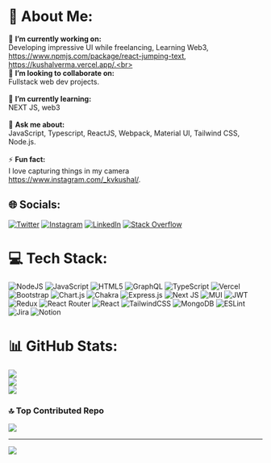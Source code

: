 # 💫 About Me:
🔭 **I’m currently working on:**  <br>Developing impressive UI while freelancing, Learning Web3, https://www.npmjs.com/package/react-jumping-text, https://kushalverma.vercel.app/.<br><br>👯 **I’m looking to collaborate on:**  <br>Fullstack web dev projects.<br><br>🌱 **I’m currently learning:**  <br>NEXT JS, web3 <br><br>💬 **Ask me about:**  <br>JavaScript, Typescript, ReactJS, Webpack, Material UI, Tailwind CSS, Node.js.<br><br>⚡ **Fun fact:**  <br>I love capturing things in my camera https://www.instagram.com/_kvkushal/.


## 🌐 Socials:
[![Twitter](https://img.shields.io/badge/Twitter-%231DA1F2.svg?logo=Twitter&logoColor=white)](https://twitter.com/Vermakushal28) [![Instagram](https://img.shields.io/badge/Instagram-%23E4405F.svg?logo=Instagram&logoColor=white)](https://instagram.com/kush2896) [![LinkedIn](https://img.shields.io/badge/LinkedIn-%230077B5.svg?logo=linkedin&logoColor=white)](https://www.linkedin.com/in/kushalverma28/) [![Stack Overflow](https://img.shields.io/badge/-Stackoverflow-FE7A16?logo=stack-overflow&logoColor=white)](https://stackoverflow.com/users/8290251/kushal-verma) 

# 💻 Tech Stack:
![NodeJS](https://img.shields.io/badge/node.js-6DA55F?style=for-the-badge&logo=node.js&logoColor=white) ![JavaScript](https://img.shields.io/badge/javascript-%23323330.svg?style=for-the-badge&logo=javascript&logoColor=%23F7DF1E) ![HTML5](https://img.shields.io/badge/html5-%23E34F26.svg?style=for-the-badge&logo=html5&logoColor=white) ![GraphQL](https://img.shields.io/badge/-GraphQL-E10098?style=for-the-badge&logo=graphql&logoColor=white) ![TypeScript](https://img.shields.io/badge/typescript-%23007ACC.svg?style=for-the-badge&logo=typescript&logoColor=white) ![Vercel](https://img.shields.io/badge/vercel-%23000000.svg?style=for-the-badge&logo=vercel&logoColor=white) ![Bootstrap](https://img.shields.io/badge/bootstrap-%23563D7C.svg?style=for-the-badge&logo=bootstrap&logoColor=white)  ![Chart.js](https://img.shields.io/badge/chart.js-F5788D.svg?style=for-the-badge&logo=chart.js&logoColor=white) ![Chakra](https://img.shields.io/badge/chakra-%234ED1C5.svg?style=for-the-badge&logo=chakraui&logoColor=white) ![Express.js](https://img.shields.io/badge/express.js-%23404d59.svg?style=for-the-badge&logo=express&logoColor=%2361DAFB) ![Next JS](https://img.shields.io/badge/Next-black?style=for-the-badge&logo=next.js&logoColor=white) ![MUI](https://img.shields.io/badge/MUI-%230081CB.svg?style=for-the-badge&logo=material-ui&logoColor=white) ![JWT](https://img.shields.io/badge/JWT-black?style=for-the-badge&logo=JSON%20web%20tokens) ![Redux](https://img.shields.io/badge/redux-%23593d88.svg?style=for-the-badge&logo=redux&logoColor=white) ![React Router](https://img.shields.io/badge/React_Router-CA4245?style=for-the-badge&logo=react-router&logoColor=white) ![React](https://img.shields.io/badge/react-%2320232a.svg?style=for-the-badge&logo=react&logoColor=%2361DAFB) ![TailwindCSS](https://img.shields.io/badge/tailwindcss-%2338B2AC.svg?style=for-the-badge&logo=tailwind-css&logoColor=white) ![MongoDB](https://img.shields.io/badge/MongoDB-%234ea94b.svg?style=for-the-badge&logo=mongodb&logoColor=white) ![ESLint](https://img.shields.io/badge/ESLint-4B3263?style=for-the-badge&logo=eslint&logoColor=white) ![Jira](https://img.shields.io/badge/jira-%230A0FFF.svg?style=for-the-badge&logo=jira&logoColor=white) ![Notion](https://img.shields.io/badge/Notion-%23000000.svg?style=for-the-badge&logo=notion&logoColor=white)
# 📊 GitHub Stats:
![](https://github-readme-stats.vercel.app/api?username=vkushal28&theme=dark&hide_border=false&include_all_commits=false&count_private=false)<br/>
![](https://github-readme-streak-stats.herokuapp.com/?user=vkushal28&theme=dark&hide_border=false)<br/>
![](https://github-readme-stats.vercel.app/api/top-langs/?username=vkushal28&theme=dark&hide_border=false&include_all_commits=false&count_private=false&layout=compact)

### 🔝 Top Contributed Repo
![](https://github-contributor-stats.vercel.app/api?username=vkushal28&limit=5&theme=tokyonight&combine_all_yearly_contributions=true)

---
[![](https://visitcount.itsvg.in/api?id=vkushal28&icon=0&color=0)](https://visitcount.itsvg.in)

<!-- Proudly created with GPRM ( https://gprm.itsvg.in ) -->
